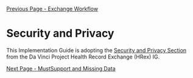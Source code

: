 [Previous Page - Exchange Workflow](exchange_workflow.html)

# Security and Privacy

This Implementation Guide is adopting the [Security and Privacy Section](http://build.fhir.org/ig/HL7/davinci-ehrx/security.html) from the Da Vinci Project Health Record Exchange (HRex) IG.

[Next Page - MustSupport and Missing Data](mustsupport_and_missing_data.html)
